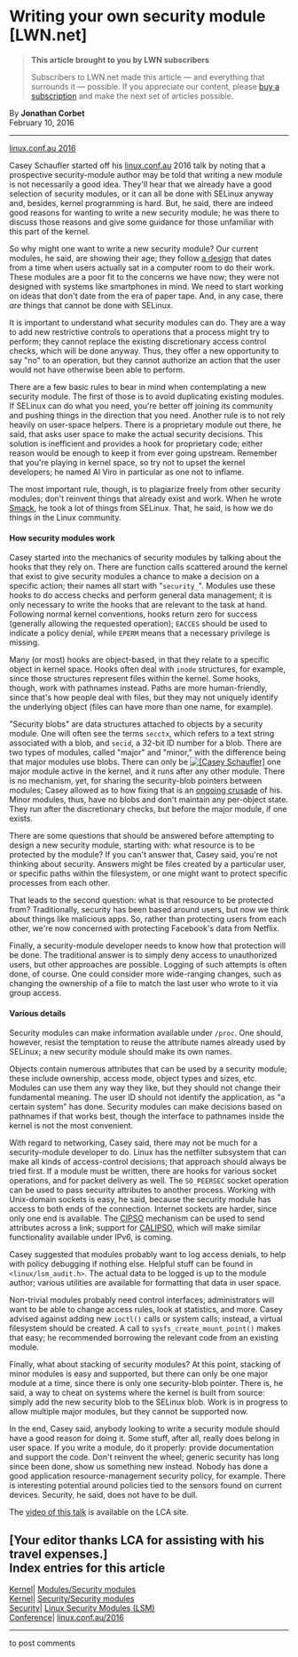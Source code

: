 # Writing your own security module [LWN.net]

> **This article brought to you by LWN subscribers**
> 
> Subscribers to LWN.net made this article — and everything that surrounds it — possible. If you appreciate our content, please [buy a subscription](/Promo/nst-nag3/subscribe) and make the next set of articles possible. 

By **Jonathan Corbet**  
February 10, 2016 

* * *

[linux.conf.au 2016](/Archives/ConferenceByYear/#2016-linux.conf.au)

Casey Schaufler started off his [linux.conf.au](http://linux.conf.au/) 2016 talk by noting that a prospective security-module author may be told that writing a new module is not necessarily a good idea. They'll hear that we already have a good selection of security modules, or it can all be done with SELinux anyway and, besides, kernel programming is hard. But, he said, there are indeed good reasons for wanting to write a new security module; he was there to discuss those reasons and give some guidance for those unfamiliar with this part of the kernel. 

So why might one want to write a new security module? Our current modules, he said, are showing their age; they follow [a design](https://en.wikipedia.org/wiki/Bell%E2%80%93LaPadula_model) that dates from a time when users actually sat in a computer room to do their work. These modules are a poor fit to the concerns we have now; they were not designed with systems like smartphones in mind. We need to start working on ideas that don't date from the era of paper tape. And, in any case, there _are_ things that cannot be done with SELinux. 

It is important to understand what security modules can do. They are a way to add new restrictive controls to operations that a process might try to perform; they cannot replace the existing discretionary access control checks, which will be done anyway. Thus, they offer a new opportunity to say "no" to an operation, but they cannot authorize an action that the user would not have otherwise been able to perform. 

There are a few basic rules to bear in mind when contemplating a new security module. The first of those is to avoid duplicating existing modules. If SELinux can do what you need, you're better off joining its community and pushing things in the direction that you need. Another rule is to not rely heavily on user-space helpers. There is a proprietary module out there, he said, that asks user space to make the actual security decisions. This solution is inefficient and provides a hook for proprietary code; either reason would be enough to keep it from ever going upstream. Remember that you're playing in kernel space, so try not to upset the kernel developers; he named Al Viro in particular as one not to inflame. 

The most important rule, though, is to plagiarize freely from other security modules; don't reinvent things that already exist and work. When he wrote [Smack](/Articles/244531/), he took a lot of things from SELinux. That, he said, is how we do things in the Linux community. 

#### How security modules work

Casey started into the mechanics of security modules by talking about the hooks that they rely on. There are function calls scattered around the kernel that exist to give security modules a chance to make a decision on a specific action; their names all start with "`security_`". Modules use these hooks to do access checks and perform general data management; it is only necessary to write the hooks that are relevant to the task at hand. Following normal kernel conventions, hooks return zero for success (generally allowing the requested operation); `EACCES` should be used to indicate a policy denial, while `EPERM` means that a necessary privilege is missing. 

Many (or most) hooks are object-based, in that they relate to a specific object in kernel space. Hooks often deal with `inode` structures, for example, since those structures represent files within the kernel. Some hooks, though, work with pathnames instead. Paths are more human-friendly, since that's how people deal with files, but they may not uniquely identify the underlying object (files can have more than one name, for example). 

"Security blobs" are data structures attached to objects by a security module. One will often see the terms `secctx`, which refers to a text string associated with a blob, and `secid`, a 32-bit ID number for a blob. There are two types of modules, called "major" and "minor," with the difference being that major modules use blobs. There can only be [![\[Casey Schaufler\]](https://static.lwn.net/images/conf/2016/lca/CaseySchaufler-sm.jpg)](/Articles/674955/) one major module active in the kernel, and it runs after any other module. There is no mechanism, yet, for sharing the security-blob pointers between modules; Casey allowed as to how fixing that is an [ongoing crusade](/Articles/518345/) of his. Minor modules, thus, have no blobs and don't maintain any per-object state. They run after the discretionary checks, but before the major module, if one exists. 

There are some questions that should be answered before attempting to design a new security module, starting with: what resource is to be protected by the module? If you can't answer that, Casey said, you're not thinking about security. Answers might be files created by a particular user, or specific paths within the filesystem, or one might want to protect specific processes from each other. 

That leads to the second question: what is that resource to be protected from? Traditionally, security has been based around users, but now we think about things like malicious apps. So, rather than protecting users from each other, we're now concerned with protecting Facebook's data from Netflix. 

Finally, a security-module developer needs to know how that protection will be done. The traditional answer is to simply deny access to unauthorized users, but other approaches are possible. Logging of such attempts is often done, of course. One could consider more wide-ranging changes, such as changing the ownership of a file to match the last user who wrote to it via group access. 

#### Various details

Security modules can make information available under `/proc`. One should, however, resist the temptation to reuse the attribute names already used by SELinux; a new security module should make its own names. 

Objects contain numerous attributes that can be used by a security module; these include ownership, access mode, object types and sizes, etc. Modules can use them any way they like, but they should not change their fundamental meaning. The user ID should not identify the application, as "a certain system" has done. Security modules can make decisions based on pathnames if that works best, though the interface to pathnames inside the kernel is not the most convenient. 

With regard to networking, Casey said, there may not be much for a security-module developer to do. Linux has the netfilter subsystem that can make all kinds of access-control decisions; that approach should always be tried first. If a module must be written, there are hooks for various socket operations, and for packet delivery as well. The `SO_PEERSEC` socket operation can be used to pass security attributes to another process. Working with Unix-domain sockets is easy, he said, because the security module has access to both ends of the connection. Internet sockets are harder, since only one end is available. The [CIPSO](/Articles/204905/) mechanism can be used to send attributes across a link; support for [CALIPSO](https://tools.ietf.org/html/rfc5570), which will make similar functionality available under IPv6, is coming. 

Casey suggested that modules probably want to log access denials, to help with policy debugging if nothing else. Helpful stuff can be found in `<linux/lsm_audit.h>`. The actual data to be logged is up to the module author; various utilities are available for formatting that data in user space. 

Non-trivial modules probably need control interfaces; administrators will want to be able to change access rules, look at statistics, and more. Casey advised against adding new `ioctl()` calls or system calls; instead, a virtual filesystem should be created. A call to `sysfs_create_mount_point()` makes that easy; he recommended borrowing the relevant code from an existing module. 

Finally, what about stacking of security modules? At this point, stacking of minor modules is easy and supported, but there can only be one major module at a time, since there is only one security-blob pointer. There is, he said, a way to cheat on systems where the kernel is built from source: simply add the new security blob to the SELinux blob. Work is in progress to allow multiple major modules, but they cannot be supported now. 

In the end, Casey said, anybody looking to write a security module should have a good reason for doing it. Some stuff, after all, really does belong in user space. If you write a module, do it properly: provide documentation and support the code. Don't reinvent the wheel; generic security has long since been done, show us something new instead. Nobody has done a good application resource-management security policy, for example. There is interesting potential around policies tied to the sensors found on current devices. Security, he said, does not have to be dull. 

The [video of this talk](http://mirror.linux.org.au/linux.conf.au/2016/03_Wednesday/D4.303_Costa_Theatre/How_To_Write_A_Linux_Security_Module_That_Makes_Sense_For_You.webm) is available on the LCA site. 

[Your editor thanks LCA for assisting with his travel expenses.]  
Index entries for this article  
---  
[Kernel](/Kernel/Index)| [Modules/Security modules](/Kernel/Index#Modules-Security_modules)  
[Kernel](/Kernel/Index)| [Security/Security modules](/Kernel/Index#Security-Security_modules)  
[Security](/Security/Index/)| [Linux Security Modules (LSM)](/Security/Index/#Linux_Security_Modules_LSM)  
[Conference](/Archives/ConferenceIndex/)| [linux.conf.au/2016](/Archives/ConferenceIndex/#linux.conf.au-2016)  
  


* * *

to post comments 
